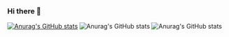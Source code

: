 ### Hi there 👋

[![Anurag's GitHub stats](https://github-readme-stats.vercel.app/api?username=kenshohoo)](https://github.com/anuraghazra/github-readme-stats)
![Anurag's GitHub stats](https://github-readme-stats.vercel.app/api?username=kenshohoo&count_private=true)
![Anurag's GitHub stats](https://github-readme-stats.vercel.app/api?username=kenshohoo&show_icons=true)



<!--
**kenshihoo/kenshihoo** is a ✨ _special_ ✨ repository because its `README.md` (this file) appears on your GitHub profile.

Here are some ideas to get you started:

- 🔭 I’m currently working on ...
- 🌱 I’m currently learning ...
- 👯 I’m looking to collaborate on ...
- 🤔 I’m looking for help with ...
- 💬 Ask me about ...
- 📫 How to reach me: ...
- 😄 Pronouns: ...
- ⚡ Fun fact: ...
-->
